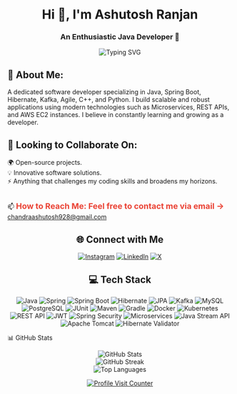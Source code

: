 <h1 align="center">Hi 👋, I'm Ashutosh Ranjan</h1>
<h3 align="center">An Enthusiastic Java Developer 🚀</h3>
<p align="center">
    <img src="https://readme-typing-svg.demolab.com?font=Fira+Code&size=22&pause=1000&color=F74747&width=435&lines=Java+Developer+|+Spring+Boot;Backend+Enthusiast+|+API+Design;Open+Source+Contributor" alt="Typing SVG">
</p>

<h2>💫 About Me:</h2>
A dedicated software developer specializing in Java, Spring Boot, Hibernate, Kafka, Agile, C++, and Python. I build scalable and robust applications using modern technologies such as Microservices, REST APIs, and AWS EC2 instances. I believe in constantly learning and growing as a developer.


<h2>💞️ Looking to Collaborate On:</h2>
  🌍 Open-source projects.
<br>
  💡 Innovative software solutions.
<br>
  ⚡ Anything that challenges my coding skills and broadens my horizons.

<br>
<br>

📫 <strong style="font-size: 18px; color: #EA4335;">**How to Reach Me:** Feel free to contact me via email -></strong>
<a href="mailto:chandraashutosh928@gmail.com">chandraashutosh928@gmail.com</a>

</a>


<h2 align="center">🌐 Connect with Me</h2>
<p align="center">
    <a href="https://instagram.com/justashu31" target="_blank"><img src="https://img.shields.io/badge/Instagram-%23E4405F.svg?logo=Instagram&logoColor=white" alt="Instagram"></a>
    <a href="https://linkedin.com/in/ashutosh-ranjan-7a5690244" target="_blank"><img src="https://img.shields.io/badge/LinkedIn-%230077B5.svg?logo=linkedin&logoColor=white" alt="LinkedIn"></a>
    <a href="https://x.com/AshutoshRjn" target="_blank"><img src="https://img.shields.io/badge/X-black.svg?logo=X&logoColor=white" alt="X"></a>
</p>
<h2 align="center">💻 Tech Stack</h2>
<p align="center">
    <img src="https://img.shields.io/badge/java-%23ED8B00.svg?style=for-the-badge&logo=openjdk&logoColor=white" alt="Java">
    <img src="https://img.shields.io/badge/spring-%236DB33F.svg?style=for-the-badge&logo=spring&logoColor=white" alt="Spring">
    <img src="https://img.shields.io/badge/springboot-%236DB33F.svg?style=for-the-badge&logo=spring&logoColor=white" alt="Spring Boot">
    <img src="https://img.shields.io/badge/hibernate-%23F67A00.svg?style=for-the-badge&logo=hibernate&logoColor=white" alt="Hibernate">
    <img src="https://img.shields.io/badge/jpa-%23F67A00.svg?style=for-the-badge&logo=hibernate&logoColor=white" alt="JPA">
    <img src="https://img.shields.io/badge/apache%20kafka-000?style=for-the-badge&logo=apachekafka" alt="Kafka">
    <img src="https://img.shields.io/badge/mysql-4479A1.svg?style=for-the-badge&logo=mysql&logoColor=white" alt="MySQL">
    <img src="https://img.shields.io/badge/postgresql-336791.svg?style=for-the-badge&logo=postgresql&logoColor=white" alt="PostgreSQL">
    <img src="https://img.shields.io/badge/junit-%23A5A5A5.svg?style=for-the-badge&logo=junit&logoColor=white" alt="JUnit">
    <img src="https://img.shields.io/badge/maven-%23C71A3F.svg?style=for-the-badge&logo=apachemaven&logoColor=white" alt="Maven">
    <img src="https://img.shields.io/badge/gradle-%23F44A00.svg?style=for-the-badge&logo=gradle&logoColor=white" alt="Gradle">
    <img src="https://img.shields.io/badge/docker-%230db7ed.svg?style=for-the-badge&logo=docker&logoColor=white" alt="Docker">
    <img src="https://img.shields.io/badge/kubernetes-%23326ce5.svg?style=for-the-badge&logo=kubernetes&logoColor=white" alt="Kubernetes">
    <img src="https://img.shields.io/badge/rest%20api-%23786C8E.svg?style=for-the-badge&logo=swagger&logoColor=white" alt="REST API">
    <img src="https://img.shields.io/badge/jwt-black.svg?style=for-the-badge&logo=json-web-tokens" alt="JWT">
    <img src="https://img.shields.io/badge/spring%20security-%233DBD50.svg?style=for-the-badge&logo=springsecurity&logoColor=white" alt="Spring Security">
    <img src="https://img.shields.io/badge/microservices-%239149FF.svg?style=for-the-badge&logo=microservices&logoColor=white" alt="Microservices">
    <img src="https://img.shields.io/badge/java%20stream%20api-%23F67A00.svg?style=for-the-badge&logo=openjdk&logoColor=white" alt="Java Stream API">
    <img src="https://img.shields.io/badge/apache%20tomcat-%23F8DC75.svg?style=for-the-badge&logo=apachetomcat&logoColor=black" alt="Apache Tomcat">
    <img src="https://img.shields.io/badge/hibernate%20validator-%23F67A00.svg?style=for-the-badge&logo=hibernate&logoColor=white" alt="Hibernate Validator">
</p

<h2 align="center">📊 GitHub Stats</h2>
<p align="center">
    <img src="https://github-readme-stats.vercel.app/api?username=Ashurjn&theme=gruvbox&hide_border=false&include_all_commits=false&count_private=false" alt="GitHub Stats">
    <br>
    <img src="https://github-readme-streak-stats.herokuapp.com/?user=Ashurjn&theme=gruvbox&hide_border=false&date_format=j%20M%20Y&currStreakLabel=ff8b00&sideLabels=fff&ring=4c1b8f&fire=ffbc00&currStreakNum=fff&sideNum=fff&dates=fff&background=000&border=fff&stroke=2&streakLength=45" alt="GitHub Streak">
    <br>
    <img src="https://github-readme-stats.vercel.app/api/top-langs/?username=Ashurjn&theme=gruvbox&hide_border=false&include_all_commits=false&count_private=false&layout=compact&langs_count=6&card_width=450&custom_title=Most%20Used%20Languages&count_private=true" alt="Top Languages">
</p>
<p align="center">
    <a href="https://visitcount.itsvg.in" target="_blank"><img src="https://visitcount.itsvg.in/api?id=Ashurjn&icon=2&color=0" alt="Profile Visit Counter"></a>
</p>



